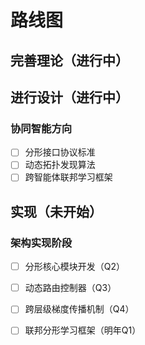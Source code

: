 # 路线图

## 完善理论（进行中）

## 进行设计（进行中）

### 协同智能方向

- [ ] 分形接口协议标准
- [ ] 动态拓扑发现算法
- [ ] 跨智能体联邦学习框架

## 实现（未开始）

### 架构实现阶段

- [ ] 分形核心模块开发（Q2）
- [ ] 动态路由控制器（Q3）
- [ ] 跨层级梯度传播机制（Q4）
- [ ] 联邦分形学习框架（明年Q1）

